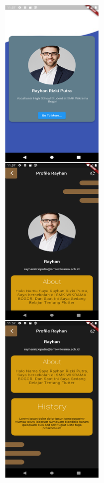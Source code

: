 <img src="assets/readme/1.png" alt="1" width="300" height="500" />
<img src="assets/readme/2.png" alt="2" width="300" height="500" />
<img src="assets/readme/3.png" alt="3" width="300" height="500" />
